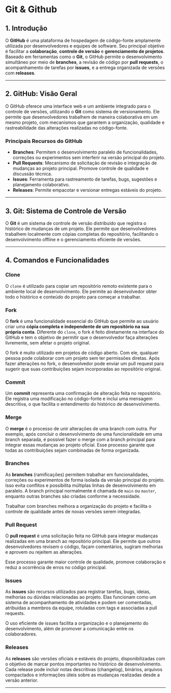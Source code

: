 # Git & Github

## 1. Introdução

O **GitHub** é uma plataforma de hospedagem de código-fonte amplamente utilizada por desenvolvedores e equipes de software. Seu principal objetivo é facilitar a **colaboração**, **controle de versão** e **gerenciamento de projetos**. Baseado em ferramentas como o **Git**, o GitHub permite o desenvolvimento simultâneo por meio de **branches**, a revisão de código por **pull requests**, o acompanhamento de tarefas por **issues**, e a entrega organizada de versões com **releases**.

---

## 2. GitHub: Visão Geral

O GitHub oferece uma interface web e um ambiente integrado para o controle de versões, utilizando o **Git** como sistema de versionamento. Ele permite que desenvolvedores trabalhem de maneira colaborativa em um mesmo projeto, com mecanismos que garantem a organização, qualidade e rastreabilidade das alterações realizadas no código-fonte.

### Principais Recursos do GitHub

- **Branches**: Permitem o desenvolvimento paralelo de funcionalidades, correções ou experimentos sem interferir na versão principal do projeto.
- **Pull Requests**: Mecanismo de solicitação de revisão e integração de mudanças ao projeto principal. Promove controle de qualidade e discussão técnica.
- **Issues**: Ferramenta para rastreamento de tarefas, bugs, sugestões e planejamento colaborativo.
- **Releases**: Permite empacotar e versionar entregas estáveis do projeto.

---

## 3. Git: Sistema de Controle de Versão

O **Git** é um sistema de controle de versão distribuído que registra o histórico de mudanças de um projeto. Ele permite que desenvolvedores trabalhem localmente com cópias completas do repositório, facilitando o desenvolvimento offline e o gerenciamento eficiente de versões.

---

## 4. Comandos e Funcionalidades

### Clone

O `clone` é utilizado para copiar um repositório remoto existente para o ambiente local de desenvolvimento. Ele permite ao desenvolvedor obter todo o histórico e conteúdo do projeto para começar a trabalhar.

### Fork

O **fork** é uma funcionalidade essencial do GitHub que permite ao usuário criar uma **cópia completa e independente de um repositório na sua própria conta**. Diferente do `clone`, o fork é feito diretamente na interface do GitHub e tem o objetivo de permitir que o desenvolvedor faça alterações livremente, sem afetar o projeto original.

O fork é muito utilizado em projetos de código aberto. Com ele, qualquer pessoa pode colaborar com um projeto sem ter permissões diretas. Após fazer alterações no fork, o desenvolvedor pode enviar um pull request para sugerir que suas contribuições sejam incorporadas ao repositório original.

### Commit

Um **commit** representa uma confirmação de alteração feita no repositório. Ele registra uma modificação no código-fonte e inclui uma mensagem descritiva, o que facilita o entendimento do histórico de desenvolvimento.

### Merge

O **merge** é o processo de unir alterações de uma branch com outra. Por exemplo, após concluir o desenvolvimento de uma funcionalidade em uma branch separada, é possível fazer o merge com a branch principal para integrar essas mudanças ao projeto oficial. Esse processo garante que todas as contribuições sejam combinadas de forma organizada.

### Branches

As **branches** (ramificações) permitem trabalhar em funcionalidades, correções ou experimentos de forma isolada da versão principal do projeto. Isso evita conflitos e possibilita múltiplas linhas de desenvolvimento em paralelo. A branch principal normalmente é chamada de `main` ou `master`, enquanto outras branches são criadas conforme a necessidade.

Trabalhar com branches melhora a organização do projeto e facilita o controle de qualidade antes de novas versões serem integradas.

### Pull Request

O **pull request** é uma solicitação feita no GitHub para integrar mudanças realizadas em uma branch ao repositório principal. Ele permite que outros desenvolvedores revisem o código, façam comentários, sugiram melhorias e aprovem ou rejeitem as alterações.

Esse processo garante maior controle de qualidade, promove colaboração e reduz a ocorrência de erros no código principal.

### Issues

As **issues** são recursos utilizados para registrar tarefas, bugs, ideias, melhorias ou dúvidas relacionadas ao projeto. Elas funcionam como um sistema de acompanhamento de atividades e podem ser comentadas, atribuídas a membros da equipe, rotuladas com tags e associadas a pull requests.

O uso eficiente de issues facilita a organização e o planejamento do desenvolvimento, além de promover a comunicação entre os colaboradores.

### Releases

As **releases** são versões oficiais e estáveis do projeto, disponibilizadas com o objetivo de marcar pontos importantes no histórico de desenvolvimento. Cada release pode incluir notas descritivas (changelog), binários, arquivos compactados e informações úteis sobre as mudanças realizadas desde a versão anterior.

---

